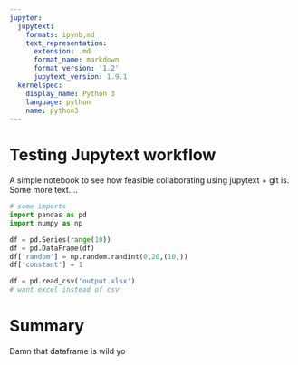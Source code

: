 ```yaml
---
jupyter:
  jupytext:
    formats: ipynb,md
    text_representation:
      extension: .md
      format_name: markdown
      format_version: '1.2'
      jupytext_version: 1.9.1
  kernelspec:
    display_name: Python 3
    language: python
    name: python3
---
```


# Testing Jupytext workflow
A simple notebook to see how feasible collaborating using jupytext + git is.
Some more text....

```python
# some imports
import pandas as pd
import numpy as np
```

```python
df = pd.Series(range(10))
df = pd.DataFrame(df)
df['random'] = np.random.randint(0,20,(10,))
df['constant'] = 1
```

```python
df = pd.read_csv('output.xlsx')
# want excel instead of csv
```

# Summary
Damn that dataframe is wild yo
